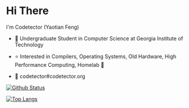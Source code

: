 # Hi There

I'm Codetector (Yaotian Feng)

- :school: Undergraduate Student in Computer Science at Georgia Institute of Technology

- :star: Interested in Compilers, Operating Systems, Old Hardware, High Performance Computing, Homelab :dart:

- :email: codetector#codetector.org

[![Github Status](https://github-readme-stats.vercel.app/api?username=codetector1374)](https://github.com/anuraghazra/github-readme-stats)

[![Top Langs](https://github-readme-stats.vercel.app/api/top-langs/?username=codetector1374&layout=compact)](https://github.com/anuraghazra/github-readme-stats)
